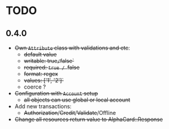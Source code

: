 # TODO

## 0.4.0

* ~~Own `Attribute` class with validations and etc~~:
    - ~~default value~~
    - ~~writable: true` / `false`~~
    - ~~required: `true / `false~~
    - ~~format: regex~~
    - ~~values: ['1', '2']`~~
    - coerce ?
* ~~Configuration with `Account` setup~~
    - ~~all objects can use global or local account~~
* Add new transactions:
    - ~~Authorization~~/~~Credit~~/~~Validate~~/Offline
* ~~Change all resources return value to AlphaCard::Response~~
